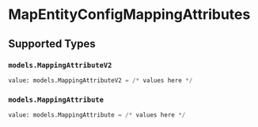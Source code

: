 # MapEntityConfigMappingAttributes


## Supported Types

### `models.MappingAttributeV2`

```python
value: models.MappingAttributeV2 = /* values here */
```

### `models.MappingAttribute`

```python
value: models.MappingAttribute = /* values here */
```

